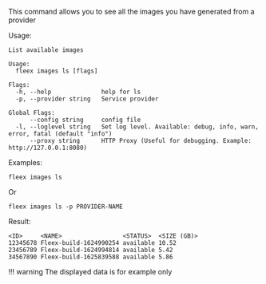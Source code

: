 This command allows you to see all the images you have generated from a provider 

Usage:

```
List available images

Usage:
  fleex images ls [flags]

Flags:
  -h, --help              help for ls
  -p, --provider string   Service provider

Global Flags:
      --config string     config file
  -l, --loglevel string   Set log level. Available: debug, info, warn, error, fatal (default "info")
      --proxy string      HTTP Proxy (Useful for debugging. Example: http://127.0.0.1:8080)
```

Examples:
```
fleex images ls
```
Or
```
fleex images ls -p PROVIDER-NAME
```

Result:
```
<ID>     <NAME>                 <STATUS>  <SIZE (GB)>
12345678 Fleex-build-1624990254 available 10.52
23456789 Fleex-build-1624994814 available 5.42
34567890 Fleex-build-1625839588 available 5.86

```

!!! warning
    The displayed data is for example only